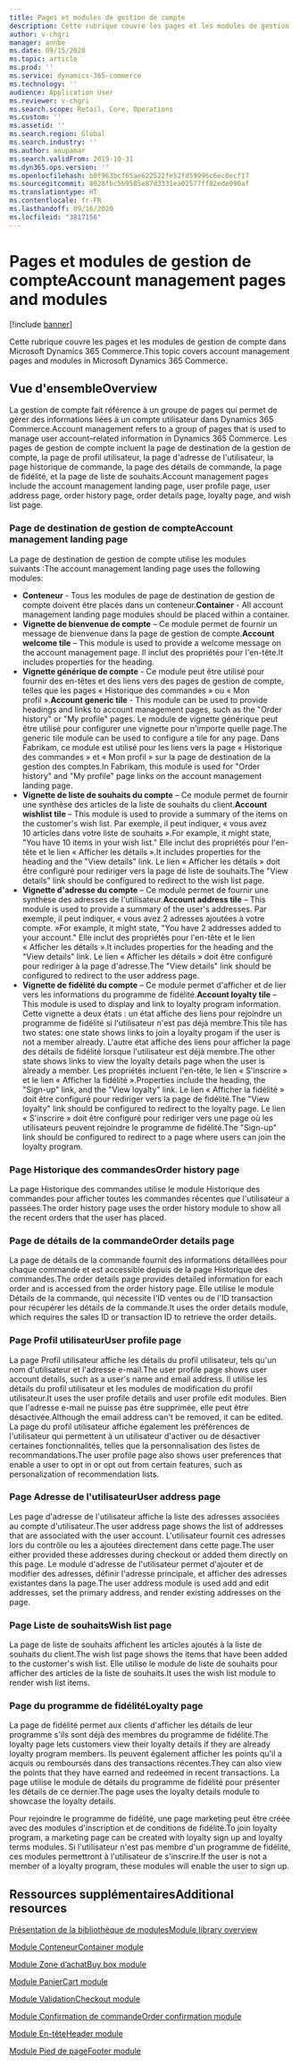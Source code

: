 ```yaml
---
title: Pages et modules de gestion de compte
description: Cette rubrique couvre les pages et les modules de gestion de compte dans Microsoft Dynamics 365 Commerce.
author: v-chgri
manager: annbe
ms.date: 09/15/2020
ms.topic: article
ms.prod: ''
ms.service: dynamics-365-commerce
ms.technology: ''
audience: Application User
ms.reviewer: v-chgri
ms.search.scope: Retail, Core, Operations
ms.custom: ''
ms.assetid: ''
ms.search.region: Global
ms.search.industry: ''
ms.author: anupamar
ms.search.validFrom: 2019-10-31
ms.dyn365.ops.version: ''
ms.openlocfilehash: b0f963bcf65ae622522fe52fd59996c6ec0ecf17
ms.sourcegitcommit: 8028fbc5b9585e87d3331ea02577ff82ede090af
ms.translationtype: HT
ms.contentlocale: fr-FR
ms.lasthandoff: 09/16/2020
ms.locfileid: "3817156"
---
```

# <a name="account-management-pages-and-modules"></a><span data-ttu-id="e8ebf-103">Pages et modules de gestion de compte</span><span class="sxs-lookup"><span data-stu-id="e8ebf-103">Account management pages and modules</span></span>

[!include [banner](includes/banner.md)]

<span data-ttu-id="e8ebf-104">Cette rubrique couvre les pages et les modules de gestion de compte dans Microsoft Dynamics 365 Commerce.</span><span class="sxs-lookup"><span data-stu-id="e8ebf-104">This topic covers account management pages and modules in Microsoft Dynamics 365 Commerce.</span></span>

## <a name="overview"></a><span data-ttu-id="e8ebf-105">Vue d'ensemble</span><span class="sxs-lookup"><span data-stu-id="e8ebf-105">Overview</span></span>

<span data-ttu-id="e8ebf-106">La gestion de compte fait référence à un groupe de pages qui permet de gérer des informations liées à un compte utilisateur dans Dynamics 365 Commerce.</span><span class="sxs-lookup"><span data-stu-id="e8ebf-106">Account management refers to a group of pages that is used to manage user account–related information in Dynamics 365 Commerce.</span></span> <span data-ttu-id="e8ebf-107">Les pages de gestion de compte incluent la page de destination de la gestion de compte, la page de profil utilisateur, la page d'adresse de l'utilisateur, la page historique de commande, la page des détails de commande, la page de fidélité, et la page de liste de souhaits.</span><span class="sxs-lookup"><span data-stu-id="e8ebf-107">Account management pages include the account management landing page, user profile page, user address page, order history page, order details page, loyalty page, and wish list page.</span></span>

### <a name="account-management-landing-page"></a><span data-ttu-id="e8ebf-108">Page de destination de gestion de compte</span><span class="sxs-lookup"><span data-stu-id="e8ebf-108">Account management landing page</span></span>

<span data-ttu-id="e8ebf-109">La page de destination de gestion de compte utilise les modules suivants :</span><span class="sxs-lookup"><span data-stu-id="e8ebf-109">The account management landing page uses the following modules:</span></span>

- <span data-ttu-id="e8ebf-110">**Conteneur** - Tous les modules de page de destination de gestion de compte doivent être placés dans un conteneur.</span><span class="sxs-lookup"><span data-stu-id="e8ebf-110">**Container** - All account management landing page modules should be placed within a container.</span></span> 
- <span data-ttu-id="e8ebf-111">**Vignette de bienvenue de compte** – Ce module permet de fournir un message de bienvenue dans la page de gestion de compte.</span><span class="sxs-lookup"><span data-stu-id="e8ebf-111">**Account welcome tile** – This module is used to provide a welcome message on the account management page.</span></span> <span data-ttu-id="e8ebf-112">Il inclut des propriétés pour l'en-tête.</span><span class="sxs-lookup"><span data-stu-id="e8ebf-112">It includes properties for the heading.</span></span>
- <span data-ttu-id="e8ebf-113">**Vignette générique de compte** - Ce module peut être utilisé pour fournir des en-têtes et des liens vers des pages de gestion de compte, telles que les pages « Historique des commandes » ou « Mon profil ».</span><span class="sxs-lookup"><span data-stu-id="e8ebf-113">**Account generic tile** - This module can be used to provide headings and links to account management pages, such as the "Order history" or "My profile" pages.</span></span> <span data-ttu-id="e8ebf-114">Le module de vignette générique peut être utilisé pour configurer une vignette pour n'importe quelle page.</span><span class="sxs-lookup"><span data-stu-id="e8ebf-114">The generic tile module can be used to configure a tile for any page.</span></span> <span data-ttu-id="e8ebf-115">Dans Fabrikam, ce module est utilisé pour les liens vers la page « Historique des commandes » et « Mon profil » sur la page de destination de la gestion des comptes.</span><span class="sxs-lookup"><span data-stu-id="e8ebf-115">In Fabrikam, this module is used for "Order history" and "My profile" page links on the account management landing page.</span></span>
- <span data-ttu-id="e8ebf-116">**Vignette de liste de souhaits du compte** – Ce module permet de fournir une synthèse des articles de la liste de souhaits du client.</span><span class="sxs-lookup"><span data-stu-id="e8ebf-116">**Account wishlist tile** – This module is used to provide a summary of the items on the customer's wish list.</span></span> <span data-ttu-id="e8ebf-117">Par exemple, il peut indiquer, « vous avez 10 articles dans votre liste de souhaits ».</span><span class="sxs-lookup"><span data-stu-id="e8ebf-117">For example, it might state, "You have 10 items in your wish list."</span></span> <span data-ttu-id="e8ebf-118">Elle inclut des propriétés pour l'en-tête et le lien « Afficher les détails ».</span><span class="sxs-lookup"><span data-stu-id="e8ebf-118">It includes properties for the heading and the "View details" link.</span></span> <span data-ttu-id="e8ebf-119">Le lien « Afficher les détails » doit être configuré pour rediriger vers la page de liste de souhaits.</span><span class="sxs-lookup"><span data-stu-id="e8ebf-119">The "View details" link should be configured to redirect to the wish list page.</span></span> 
- <span data-ttu-id="e8ebf-120">**Vignette d'adresse du compte** – Ce module permet de fournir une synthèse des adresses de l'utilisateur.</span><span class="sxs-lookup"><span data-stu-id="e8ebf-120">**Account address tile** – This module is used to provide a summary of the user's addresses.</span></span> <span data-ttu-id="e8ebf-121">Par exemple, il peut indiquer, « vous avez 2 adresses ajoutées à votre compte. »</span><span class="sxs-lookup"><span data-stu-id="e8ebf-121">For example, it might state, "You have 2 addresses added to your account."</span></span> <span data-ttu-id="e8ebf-122">Elle inclut des propriétés pour l'en-tête et le lien « Afficher les détails ».</span><span class="sxs-lookup"><span data-stu-id="e8ebf-122">It includes properties for the heading and the "View details" link.</span></span> <span data-ttu-id="e8ebf-123">Le lien « Afficher les détails » doit être configuré pour rediriger à la page d'adresse.</span><span class="sxs-lookup"><span data-stu-id="e8ebf-123">The "View details" link should be configured to redirect to the user address page.</span></span>
- <span data-ttu-id="e8ebf-124">**Vignette de fidélité du compte** – Ce module permet d'afficher et de lier vers les informations du programme de fidélité.</span><span class="sxs-lookup"><span data-stu-id="e8ebf-124">**Account loyalty tile** – This module is used to display and link to loyalty program information.</span></span> <span data-ttu-id="e8ebf-125">Cette vignette a deux états : un état affiche des liens pour rejoindre un programme de fidélité si l'utilisateur n'est pas déjà membre.</span><span class="sxs-lookup"><span data-stu-id="e8ebf-125">This tile has two states: one state shows links to join a loyalty progam if the user is not a member already.</span></span> <span data-ttu-id="e8ebf-126">L'autre état affiche des liens pour afficher la page des détails de fidélité lorsque l'utilisateur est déjà membre.</span><span class="sxs-lookup"><span data-stu-id="e8ebf-126">The other state shows links to view the loyalty details page when the user is already a member.</span></span> <span data-ttu-id="e8ebf-127">Les propriétés incluent l'en-tête, le lien « S'inscrire » et le lien « Afficher la fidélité ».</span><span class="sxs-lookup"><span data-stu-id="e8ebf-127">Properties include the heading, the "Sign-up" link, and the "View loyalty" link.</span></span> <span data-ttu-id="e8ebf-128">Le lien « Afficher la fidélité » doit être configuré pour rediriger vers la page de fidélité.</span><span class="sxs-lookup"><span data-stu-id="e8ebf-128">The "View loyalty" link should be configured to redirect to the loyalty page.</span></span> <span data-ttu-id="e8ebf-129">Le lien « S'inscrire » doit être configuré pour rediriger vers une page où les utilisateurs peuvent rejoindre le programme de fidélité.</span><span class="sxs-lookup"><span data-stu-id="e8ebf-129">The "Sign-up" link should be configured to redirect to a page where users can join the loyalty program.</span></span> 

### <a name="order-history-page"></a><span data-ttu-id="e8ebf-130">Page Historique des commandes</span><span class="sxs-lookup"><span data-stu-id="e8ebf-130">Order history page</span></span>

<span data-ttu-id="e8ebf-131">La page Historique des commandes utilise le module Historique des commandes pour afficher toutes les commandes récentes que l'utilisateur a passées.</span><span class="sxs-lookup"><span data-stu-id="e8ebf-131">The order history page uses the order history module to show all the recent orders that the user has placed.</span></span>

### <a name="order-details-page"></a><span data-ttu-id="e8ebf-132">Page de détails de la commande</span><span class="sxs-lookup"><span data-stu-id="e8ebf-132">Order details page</span></span>

<span data-ttu-id="e8ebf-133">La page de détails de la commande fournit des informations détaillées pour chaque commande et est accessible depuis de la page Historique des commandes.</span><span class="sxs-lookup"><span data-stu-id="e8ebf-133">The order details page provides detailed information for each order and is accessed from the order history page.</span></span> <span data-ttu-id="e8ebf-134">Elle utilise le module Détails de la commande, qui nécessite l'ID ventes ou de l'ID transaction pour récupérer les détails de la commande.</span><span class="sxs-lookup"><span data-stu-id="e8ebf-134">It uses the order details module, which requires the sales ID or transaction ID to retrieve the order details.</span></span>

### <a name="user-profile-page"></a><span data-ttu-id="e8ebf-135">Page Profil utilisateur</span><span class="sxs-lookup"><span data-stu-id="e8ebf-135">User profile page</span></span>

<span data-ttu-id="e8ebf-136">La page Profil utilisateur affiche les détails du profil utilisateur, tels qu'un nom d'utilisateur et l'adresse e-mail.</span><span class="sxs-lookup"><span data-stu-id="e8ebf-136">The user profile page shows user account details, such as a user's name and email address.</span></span> <span data-ttu-id="e8ebf-137">Il utilise les détails du profil utilisateur et les modules de modification du profil utilisateur.</span><span class="sxs-lookup"><span data-stu-id="e8ebf-137">It uses the user profile details and user profile edit modules.</span></span> <span data-ttu-id="e8ebf-138">Bien que l'adresse e-mail ne puisse pas être supprimée, elle peut être désactivée.</span><span class="sxs-lookup"><span data-stu-id="e8ebf-138">Although the email address can't be removed, it can be edited.</span></span> <span data-ttu-id="e8ebf-139">La page du profil utilisateur affiche également les préférences de l'utilisateur qui permettent à un utilisateur d'activer ou de désactiver certaines fonctionnalités, telles que la personnalisation des listes de recommandations.</span><span class="sxs-lookup"><span data-stu-id="e8ebf-139">The user profile page also shows user preferences that enable a user to opt in or opt out from certain features, such as personalization of recommendation lists.</span></span> 

### <a name="user-address-page"></a><span data-ttu-id="e8ebf-140">Page Adresse de l'utilisateur</span><span class="sxs-lookup"><span data-stu-id="e8ebf-140">User address page</span></span>

<span data-ttu-id="e8ebf-141">Les page d'adresse de l'utilisateur affiche la liste des adresses associées au compte d'utilisateur.</span><span class="sxs-lookup"><span data-stu-id="e8ebf-141">The user address page shows the list of addresses that are associated with the user account.</span></span> <span data-ttu-id="e8ebf-142">L'utilisateur fournit ces adresses lors du contrôle ou les a ajoutées directement dans cette page.</span><span class="sxs-lookup"><span data-stu-id="e8ebf-142">The user either provided these addresses during checkout or added them directly on  this page.</span></span> <span data-ttu-id="e8ebf-143">Le module d'adresse de l'utilisateur permet d'ajouter et de modifier des adresses, définir l'adresse principale, et afficher des adresses existantes dans la page.</span><span class="sxs-lookup"><span data-stu-id="e8ebf-143">The user address module is used add and edit addresses, set the primary address, and render existing addresses on the page.</span></span>

### <a name="wish-list-page"></a><span data-ttu-id="e8ebf-144">Page Liste de souhaits</span><span class="sxs-lookup"><span data-stu-id="e8ebf-144">Wish list page</span></span>

<span data-ttu-id="e8ebf-145">La page de liste de souhaits affichent les articles ajoutés à la liste de souhaits du client.</span><span class="sxs-lookup"><span data-stu-id="e8ebf-145">The wish list page shows the items that have been added to the customer's wish list.</span></span> <span data-ttu-id="e8ebf-146">Elle utilise le module de liste de souhaits pour afficher des articles de la liste de souhaits.</span><span class="sxs-lookup"><span data-stu-id="e8ebf-146">It uses the wish list module to render wish list items.</span></span>

### <a name="loyalty-page"></a><span data-ttu-id="e8ebf-147">Page du programme de fidélité</span><span class="sxs-lookup"><span data-stu-id="e8ebf-147">Loyalty page</span></span>

<span data-ttu-id="e8ebf-148">La page de fidélité permet aux clients d'afficher les détails de leur programme s'ils sont déjà des membres du programme de fidélité.</span><span class="sxs-lookup"><span data-stu-id="e8ebf-148">The loyalty page lets customers view their loyalty details if they are already loyalty program members.</span></span> <span data-ttu-id="e8ebf-149">Ils peuvent également afficher les points qu'il a acquis ou remboursés dans des transactions récentes.</span><span class="sxs-lookup"><span data-stu-id="e8ebf-149">They can also view the points that they have earned and redeemed in recent transactions.</span></span> <span data-ttu-id="e8ebf-150">La page utilise le module de détails du programme de fidélité pour présenter les détails de ce dernier.</span><span class="sxs-lookup"><span data-stu-id="e8ebf-150">The page uses the loyalty details module to showcase the loyalty details.</span></span> 

<span data-ttu-id="e8ebf-151">Pour rejoindre le programme de fidélité, une page marketing peut être créée avec des modules d'inscription et de conditions de fidélité.</span><span class="sxs-lookup"><span data-stu-id="e8ebf-151">To join loyalty program, a marketing page can be created with loyalty sign up and loyalty terms modules.</span></span> <span data-ttu-id="e8ebf-152">Si l'utilisateur n'est pas membre d'un programme de fidélité, ces modules permettront à l'utilisateur de s'inscrire.</span><span class="sxs-lookup"><span data-stu-id="e8ebf-152">If the user is not a member of a loyalty program, these modules will enable the user to sign up.</span></span>

## <a name="additional-resources"></a><span data-ttu-id="e8ebf-153">Ressources supplémentaires</span><span class="sxs-lookup"><span data-stu-id="e8ebf-153">Additional resources</span></span>

[<span data-ttu-id="e8ebf-154">Présentation de la bibliothèque de modules</span><span class="sxs-lookup"><span data-stu-id="e8ebf-154">Module library overview</span></span>](starter-kit-overview.md)

[<span data-ttu-id="e8ebf-155">Module Conteneur</span><span class="sxs-lookup"><span data-stu-id="e8ebf-155">Container module</span></span>](add-container-module.md)

[<span data-ttu-id="e8ebf-156">Module Zone d’achat</span><span class="sxs-lookup"><span data-stu-id="e8ebf-156">Buy box module</span></span>](add-buy-box.md)

[<span data-ttu-id="e8ebf-157">Module Panier</span><span class="sxs-lookup"><span data-stu-id="e8ebf-157">Cart module</span></span>](add-cart-module.md)

[<span data-ttu-id="e8ebf-158">Module Validation</span><span class="sxs-lookup"><span data-stu-id="e8ebf-158">Checkout module</span></span>](add-checkout-module.md)

[<span data-ttu-id="e8ebf-159">Module Confirmation de commande</span><span class="sxs-lookup"><span data-stu-id="e8ebf-159">Order confirmation module</span></span>](order-confirmation-module.md)

[<span data-ttu-id="e8ebf-160">Module En-tête</span><span class="sxs-lookup"><span data-stu-id="e8ebf-160">Header module</span></span>](author-header-module.md)

[<span data-ttu-id="e8ebf-161">Module Pied de page</span><span class="sxs-lookup"><span data-stu-id="e8ebf-161">Footer module</span></span>](author-footer-module.md)
